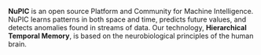 **NuPIC** is an open source Platform and Community for Machine Intelligence. NuPIC learns patterns in both space and time, predicts future values, and detects anomalies found in streams of data. Our technology, **Hierarchical Temporal Memory**, is based on the neurobiological principles of the human brain.
